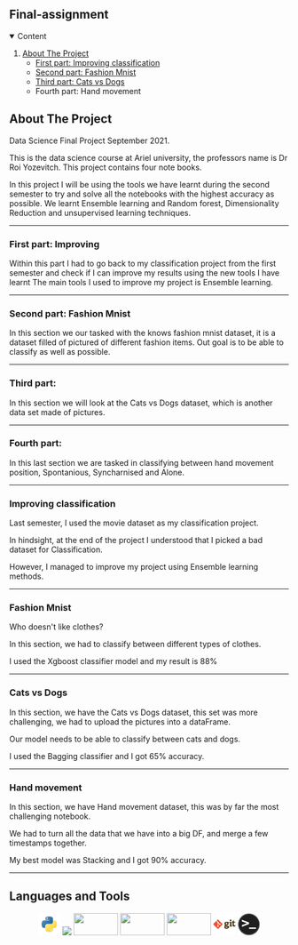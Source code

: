 
## Final-assignment

<!-- TABLE OF CONTENTS -->
<details open="open">
  <summary>Content</summary>
  <ol>
    <li><a href="#about-the-project">About The Project</a>
      <ul>
      <li><a href="#first-part">First part: Improving classification </a></li>
      </ul>
      <ul>
      <li><a href="#second-part">Second part: Fashion Mnist</a></li>
      </ul>
      <ul>
      <li><a href="#third-part">Third part: Cats vs Dogs</a>
      </ul>
      <ul>
      <li> <a hred="#fourth-part">Fourth part: Hand movement</a>
      </ul>
        </ol>
</details>


<!-- ABOUT THE PROJECT -->
## About The Project

Data Science Final Project September 2021.

This is the data science course at Ariel university, the professors name is
Dr Roi Yozevitch. This project contains four note books.

In this project I will be using the tools we have learnt during the second semester to try and solve all the notebooks with the highest accuracy as possible.
We learnt Ensemble learning and Random forest, Dimensionality Reduction and unsupervised learning techniques.


---------

### First part: Improving

Within this part I had to go back to my classification project from the first semester and check if I can improve my results using the new tools I have learnt
The main tools I used to improve my project is Ensemble learning.

---------

### Second part: Fashion Mnist

In this section we our tasked with the knows fashion mnist dataset, it is a dataset filled of pictured of different fashion items.
Out goal is to be able to classify as well as possible.

---------

### Third part:

In this section we will look at the Cats vs Dogs dataset, which is another data set made of pictures.

---------

### Fourth part:

In this last section we are tasked in classifying between hand movement position, Spontanious, Syncharnised and Alone.

----------


<!-- Improving classification-->

###  Improving classification

Last semester, I used the movie dataset as my classification project.

In hindsight, at the end of the project I understood that I picked a bad dataset for Classification.

However, I managed to improve my project using Ensemble learning methods.


---------

<!-- Fashion Mnist -->

### Fashion Mnist

Who doesn't like clothes?

In this section, we had to classify between different types of clothes.

I used the Xgboost classifier model and my result is 88%


---------

<!-- Cats vs Dogs -->

### Cats vs Dogs

In this section, we have the Cats vs Dogs dataset, this set was more challenging, we had to upload the pictures into a dataFrame.

Our model needs to be able to classify between cats and dogs.

I used the Bagging classifier and I got 65% accuracy.

---------

<!-- Hand movement -->

### Hand movement

In this section, we have Hand movement dataset, this was by far the most challenging notebook.

We had to turn all the data that we have into a big DF, and merge a few timestamps together.

My best model was Stacking and I got 90% accuracy.

---------

## Languages and Tools

  <div align="center">

 <code><img height="40"  src="https://raw.githubusercontent.com/github/explore/80688e429a7d4ef2fca1e82350fe8e3517d3494d/topics/python/python.png"></code>
 <code><img height="40" src="https://jupyter.org/assets/main-logo.svg"/></code>
 <code><img height="40" width="80" src="https://pandas.pydata.org/static/img/pandas_white.svg"/></code>
 <code><img height="40" width="80" src="https://pandas.pydata.org/static/img/partners/anaconda.svg"/></code>
 <code><img height="40" width="80" src="https://matplotlib.org/_static/logo2_compressed.svg"/></code>
 <code><img height="40" src="https://raw.githubusercontent.com/github/explore/80688e429a7d4ef2fca1e82350fe8e3517d3494d/topics/git/git.png"></code>
 <code><img height="40" src="https://raw.githubusercontent.com/github/explore/80688e429a7d4ef2fca1e82350fe8e3517d3494d/topics/terminal/terminal.png"></code>
  </div>
